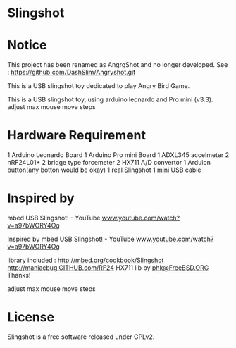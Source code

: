 Slingshot
=========
Notice
=======
This project has been renamed as AngrgShot and no longer developed. See : https://github.com/DashSlim/Angryshot.git

This is a USB slingshot toy dedicated to play Angry Bird Game.

This is a USB slingshot toy, using arduino leonardo and Pro mini (v3.3).
adjust max mouse move steps

Hardware Requirement
=========

1 Arduino Leonardo Board
1 Arduino Pro mini Board
1 ADXL345 accelmeter
2 nRF24L01+
2 bridge type forcemeter
2 HX711 A/D convertor
1 Arduion button(any botton would be okay)
1 real Slingshot
1 mini USB cable

Inspired by
=========

mbed USB Slingshot! - YouTube
www.youtube.com/watch?v=a97bWORY4Og‎


Inspired by mbed USB Slingshot! - YouTube
www.youtube.com/watch?v=a97bWORY4Og

library included :
http://mbed.org/cookbook/Slingshot
http://maniacbug.GITHUB.com/RF24
HX711 lib by <phk@FreeBSD.ORG>
Thanks!

adjust max mouse move steps

License
=========
Slingshot is a free software released under GPLv2.

